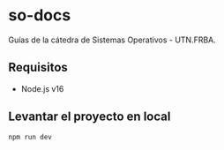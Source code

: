 # so-docs

Guías de la cátedra de Sistemas Operativos - UTN.FRBA.

## Requisitos

- Node.js v16

## Levantar el proyecto en local

```bash
npm run dev
```
